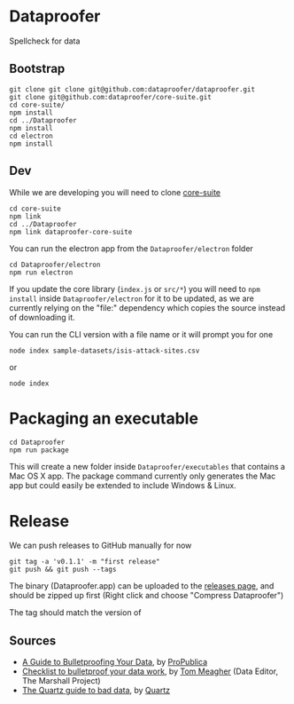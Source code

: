 # Dataproofer

Spellcheck for data

## Bootstrap

```
git clone git clone git@github.com:dataproofer/dataproofer.git
git clone git@github.com:dataproofer/core-suite.git
cd core-suite/
npm install
cd ../Dataproofer
npm install
cd electron
npm install
```

## Dev

While we are developing you will need to clone [core-suite](https://github.com/dataproofer/core-suite/tree/master)
```
cd core-suite
npm link
cd ../Dataproofer
npm link dataproofer-core-suite
```
You can run the electron app from the `Dataproofer/electron` folder
```
cd Dataproofer/electron
npm run electron
```
If you update the core library (`index.js` or `src/*`) you will need to `npm install` inside `Dataproofer/electron` for it to be updated, as we are currently relying on the "file:" dependency which copies the source instead of downloading it.

You can run the CLI version with a file name or it will prompt you for one
```
node index sample-datasets/isis-attack-sites.csv
```
or
```
node index
```

# Packaging an executable

```
cd Dataproofer
npm run package
```
This will create a new folder inside `Dataproofer/executables` that contains a Mac OS X app. The package command currently only generates the Mac app but could easily be extended to include Windows & Linux.


# Release
We can push releases to GitHub manually for now
```
git tag -a 'v0.1.1' -m "first release"
git push && git push --tags
```
The binary (Dataproofer.app) can be uploaded to the [releases page](https://github.com/dataproofer/Dataproofer/releases), and should be zipped up first (Right click and choose "Compress Dataproofer")

The tag should match the version of 



## Sources

- [A Guide to Bulletproofing Your Data](https://github.com/propublica/guides/blob/master/data-bulletproofing.md), by [ProPublica](https://www.propublica.org/)
- [Checklist to bulletproof your data work](http://www.tommeagher.com/blog/2012/06/checklist.html), by [Tom Meagher](http://www.tommeagher.com/blog/2012/06/checklist.html) (Data Editor, The Marshall Project)
- [The Quartz guide to bad data](https://github.com/Quartz/bad-data-guide), by [Quartz](http://qz.com)